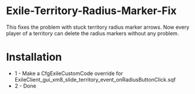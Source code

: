 # Exile-Territory-Radius-Marker-Fix

This fixes the problem with stuck territory radius marker arrows.
Now every player of a territory can delete the radius markers without any problem.

# Installation
- 1 - Make a CfgExileCustomCode override for ExileClient_gui_xm8_slide_territory_event_onRadiusButtonClick.sqf
- 2 - Done
